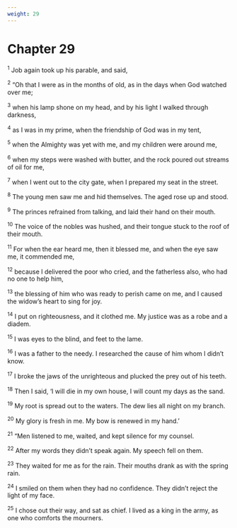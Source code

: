 ```yaml
---
weight: 29
---
```


# Chapter 29

<sup>1</sup> Job again took up his parable, and said, 

<sup>2</sup> “Oh that I were as in the months of old, as in the days when God watched over me; 

<sup>3</sup> when his lamp shone on my head, and by his light I walked through darkness, 

<sup>4</sup> as I was in my prime, when the friendship of God was in my tent, 

<sup>5</sup> when the Almighty was yet with me, and my children were around me, 

<sup>6</sup> when my steps were washed with butter, and the rock poured out streams of oil for me, 

<sup>7</sup> when I went out to the city gate, when I prepared my seat in the street. 

<sup>8</sup> The young men saw me and hid themselves. The aged rose up and stood. 

<sup>9</sup> The princes refrained from talking, and laid their hand on their mouth. 

<sup>10</sup> The voice of the nobles was hushed, and their tongue stuck to the roof of their mouth. 

<sup>11</sup> For when the ear heard me, then it blessed me, and when the eye saw me, it commended me, 

<sup>12</sup> because I delivered the poor who cried, and the fatherless also, who had no one to help him, 

<sup>13</sup> the blessing of him who was ready to perish came on me, and I caused the widow’s heart to sing for joy. 

<sup>14</sup> I put on righteousness, and it clothed me. My justice was as a robe and a diadem. 

<sup>15</sup> I was eyes to the blind, and feet to the lame. 

<sup>16</sup> I was a father to the needy. I researched the cause of him whom I didn’t know. 

<sup>17</sup> I broke the jaws of the unrighteous and plucked the prey out of his teeth. 

<sup>18</sup> Then I said, ‘I will die in my own house, I will count my days as the sand. 

<sup>19</sup> My root is spread out to the waters. The dew lies all night on my branch. 

<sup>20</sup> My glory is fresh in me. My bow is renewed in my hand.’ 

<sup>21</sup> “Men listened to me, waited, and kept silence for my counsel. 

<sup>22</sup> After my words they didn’t speak again. My speech fell on them. 

<sup>23</sup> They waited for me as for the rain. Their mouths drank as with the spring rain. 

<sup>24</sup> I smiled on them when they had no confidence. They didn’t reject the light of my face. 

<sup>25</sup> I chose out their way, and sat as chief. I lived as a king in the army, as one who comforts the mourners. 


